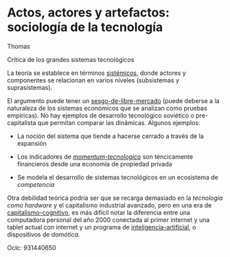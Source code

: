 # Actos, actores y artefactos: sociología de la tecnología

Thomas

Crítica de los grandes sistemas tecnológicos

La teoría se establece en términos [sistémicos](sistema.md), donde actores y componentes se relacionan en varios niveles (subsistemas y suprasistemas).

El argumento puede tener un [sesgo-de-libre-mercado](sesgo-de-libre-mercado.md) (puede deberse a la naturaleza de los sistemas económicos que se analizan como pruebas empíricas). No hay ejemplos de desarrollo tecnológico soviético o pre-capitalista que permitan comparar las dinámicas. Algunos ejemplos:

* La noción del sistema que tiende a hacerse cerrado a través de la expansión

* Los indicadores de *[momentum-tecnologico](momentum-tecnologico.md)* son téncicamente financieros desde una economía de propiedad privada

* Se modela el desarrollo de sistemas tecnológicos en un ecosistema de *competencia*

Otra debilidad teórica podría ser que se recarga demasiado en la *tecnología como hardware* y el capitalismo industrial avanzado, pero en una era de [capitalismo-cognitivo](capitalismo-cognitivo.md), es más difícil notar la diferencia entre una computadora personal del año 2000 conectada al primer internet y una tablet actual con internet y un programa de [inteligencia-artificial](inteligencia-artificial.md), o dispositivos de *domótica*.

Oclc: 931440650
